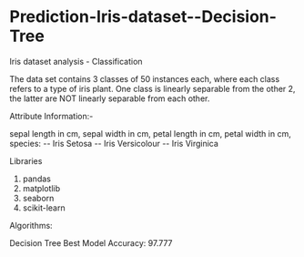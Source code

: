 # Prediction-Iris-dataset--Decision-Tree

Iris dataset analysis - Classification

The data set contains 3 classes of 50 instances each, where each class refers to a type of iris plant. One class is linearly separable from the other 2, the latter are NOT linearly separable from each other.

Attribute Information:-

sepal length in cm,
sepal width in cm,
petal length in cm,
petal width in cm,
species: -- Iris Setosa -- Iris Versicolour -- Iris Virginica


Libraries

1) pandas
2) matplotlib
3) seaborn
4) scikit-learn

Algorithms: 

Decision Tree
Best Model Accuracy: 97.777



